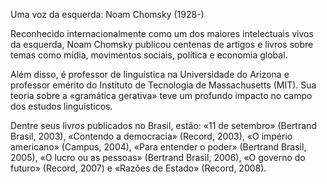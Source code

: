 Uma voz da esquerda: Noam Chomsky (1928-)

Reconhecido internacionalmente como um dos maiores intelectuais vivos da esquerda, Noam Chomsky publicou centenas de artigos e livros sobre temas como mídia, movimentos sociais, política e economia global.

Além disso, é professor de  linguística na Universidade do Arizona e professor emérito do Instituto de Tecnologia de Massachusetts (MIT). Sua teoria sobre a «gramática gerativa» teve um profundo impacto no campo dos estudos
linguísticos. 

Dentre seus livros publicados no Brasil, estão: «11 de setembro» (Bertrand Brasil, 2003),  «Contendo a democracia» (Record, 2003), «O império americano» (Campus, 2004), «Para entender o poder» (Bertrand
Brasil, 2005), «O lucro ou as pessoas» (Bertrand Brasil, 2006), «O
governo do futuro» (Record, 2007) e  «Razões de Estado» (Record, 2008).

